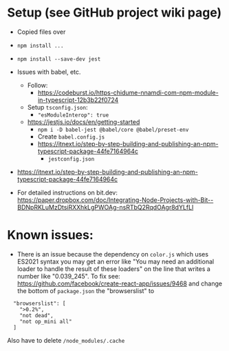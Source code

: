 # Setup (see GitHub project wiki page)
- Copied files over
- `npm install ...`
- `npm install --save-dev jest`
- Issues with babel, etc.
  - Follow: 
    - https://codeburst.io/https-chidume-nnamdi-com-npm-module-in-typescript-12b3b22f0724
  - Setup `tsconfig.json`:
    - `"esModuleInterop": true`
  - https://jestjs.io/docs/en/getting-started
    - `npm i -D babel-jest @babel/core @babel/preset-env`
    - Create `babel.config.js`
    - https://itnext.io/step-by-step-building-and-publishing-an-npm-typescript-package-44fe7164964c
        - `jestconfig.json`

- https://itnext.io/step-by-step-building-and-publishing-an-npm-typescript-package-44fe7164964c
- For detailed instructions on bit.dev: https://paper.dropbox.com/doc/Integrating-Node-Projects-with-Bit--BDNpRKLuMzDtsiRXXhkLgPWOAg-nsRTbQ2RqdOAgr8dYLfLl
        
        
# Known issues:

- There is an issue because the dependency on `color.js` which uses ES2021 syntax you may 
  get an error like "You may need an additional loader to handle the result of these loaders" on
  the line that writes a number like "0.039_245".
  To fix see: https://github.com/facebook/create-react-app/issues/9468
  and change the bottom of `package.json` the "browserslist" to
```
  "browserslist": [
    ">0.2%",
    "not dead",
    "not op_mini all"
  ]
```
  Also have to delete `/node_modules/.cache`